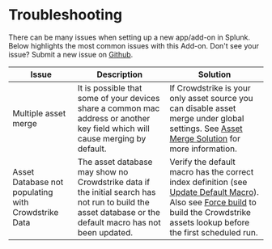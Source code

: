 # Troubleshooting

There can be many issues when setting up a new app/add-on in Splunk. Below highlights the most common issues with this Add-on. Don't see your issue? Submit a new issue on [Github](https://github.com/ZachChristensen28/SA-CrowdstrikeDevices/issues).

Issue | Description | Solution
----- | ----------- | --------
Multiple asset merge | It is possible that some of your devices share a common mac address or another key field which will cause merging by default. | If Crowdstrike is your only asset source you can disable asset merge under global settings. See [Asset Merge Solution](./solution-guides/asset-merge) for more information.
Asset Database not populating with Crowdstrike Data | The asset database may show no Crowdstrike data if the initial search has not run to build the asset database or the default macro has not been updated. | Verify the default macro has the correct index definition (see [Update Default Macro](/quickstart/quickstart/#update-default-macro)). Also see [Force build](/quickstart/quickstart/#force-initial-build) to build the Crowdstrike assets lookup before the first scheduled run.
